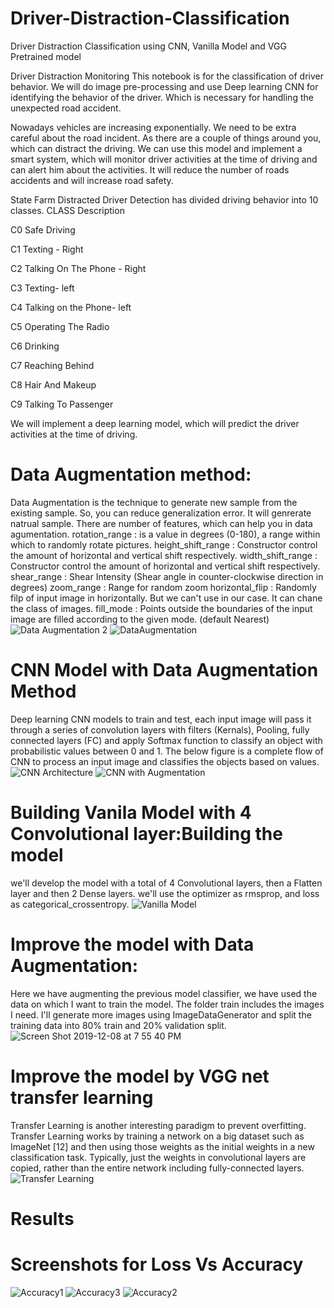 # Driver-Distraction-Classification
Driver Distraction Classification using CNN, Vanilla Model and VGG Pretrained model 


Driver Distraction Monitoring This notebook is for the classification of driver behavior. We will do image pre-processing and use Deep learning CNN for identifying the behavior of the driver. Which is necessary for handling the unexpected road accident.

Nowadays vehicles are increasing exponentially. We need to be extra careful about the road incident. As there are a couple of things around you, which can distract the driving. We can use this model and implement a smart system, which will monitor driver activities at the time of driving and can alert him about the activities. It will reduce the number of roads accidents and will increase road safety.

State Farm Distracted Driver Detection has divided driving behavior into 10 classes. CLASS Description

C0 Safe Driving

C1 Texting - Right

C2 Talking On The Phone - Right

C3 Texting- left

C4 Talking on the Phone- left

C5 Operating The Radio

C6 Drinking

C7 Reaching Behind

C8 Hair And Makeup

C9 Talking To Passenger






We will implement a deep learning model, which will predict the driver activities at the time of driving.
# Data Augmentation method:
 Data Augmentation is the technique to generate new sample from the existing sample. So, you can reduce generalization error.  It will genrerate natrual sample. There are number of features, which can help you in data agumentation.
 rotation_range : is a value in degrees (0-180), a range within which to randomly rotate pictures.
 height_shift_range : Constructor control the amount of horizontal and vertical shift respectively.
 width_shift_range : Constructor control the amount of horizontal and vertical shift respectively.
 shear_range : Shear Intensity (Shear angle in counter-clockwise direction in degrees)
 zoom_range : Range for random zoom
 horizontal_flip : Randomly filp of input image in horizontally. But we can't use in our case. It can chane the class of images.
 fill_mode : Points outside the boundaries of the input image are filled according to the given mode. (default Nearest)
 ![Data Augmentation 2](https://user-images.githubusercontent.com/22896571/70406074-5101ab80-19f4-11ea-86c8-90b8d51c2aeb.png)
 ![DataAugmentation](https://user-images.githubusercontent.com/22896571/70406060-48a97080-19f4-11ea-9f48-519b85811537.png)

 
 # CNN Model with Data Augmentation Method
 Deep learning CNN models to train and test, each input image will pass it through a series of convolution layers with filters  (Kernals), Pooling, fully connected layers (FC) and apply Softmax function to classify an object with probabilistic values between 0 and 1. The below figure is a complete flow of CNN to process an input image and classifies the objects based on values.
 ![CNN Architecture](https://user-images.githubusercontent.com/22896571/70406073-4f37e800-19f4-11ea-9c07-518257fd5d21.png)
 ![CNN with Augmentation](https://user-images.githubusercontent.com/22896571/70406065-4a733400-19f4-11ea-9866-2a649f1e7862.png)
 


 
# Building Vanila Model with 4 Convolutional layer:Building the model
we'll develop the model with a total of 4 Convolutional layers, then a Flatten layer and then 2 Dense layers. we'll use the optimizer as rmsprop, and loss as categorical_crossentropy.
![Vanilla Model ](https://user-images.githubusercontent.com/22896571/70406062-49420700-19f4-11ea-8307-efbfa9596f18.png)


 # Improve the model with Data Augmentation:
 Here we have augmenting the previous model classifier, we have used the data on which I want to train the model. The folder train includes the images I need. I'll generate more images using ImageDataGenerator and split the training data into 80% train and 20% validation split. 
 ![Screen Shot 2019-12-08 at 7 55 40 PM](https://user-images.githubusercontent.com/22896571/70406221-d9804c00-19f4-11ea-8fe0-e3694cf590d0.png)
# Improve the model by VGG net transfer learning
Transfer Learning  is another interesting paradigm to prevent overfitting. Transfer Learning works by training a network on a big dataset such as ImageNet [12] and then using those weights as the initial weights in a new classification task. Typically, just the weights in convolutional layers are copied, rather than the entire network including fully-connected layers.
![Transfer Learning](https://user-images.githubusercontent.com/22896571/70406067-4d6e2480-19f4-11ea-8fbd-5c68d7d2cab2.png)
# Results
# Screenshots for Loss Vs Accuracy

![Accuracy1](https://user-images.githubusercontent.com/22896571/70399560-f4919280-19d9-11ea-90ce-a6ff3504cc33.png)
![Accuracy3](https://user-images.githubusercontent.com/22896571/70399565-fb200a00-19d9-11ea-8bde-2f6cea94bd15.png)
![Accuracy2](https://user-images.githubusercontent.com/22896571/70399566-fc513700-19d9-11ea-97cb-dd4c0389ecd8.png)
